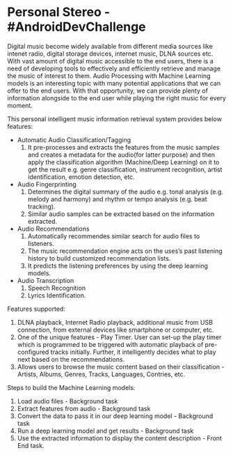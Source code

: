 # Personal Stereo - #AndroidDevChallenge

Digital music become widely available from different media sources like intenet radio, digital storage devices, internet music, DLNA sources etc. With vast amount of digital music accessible to the end users, there is a need of developing tools to effectively and efficiently retrieve and manage the music of interest to them. Audio Processing with Machine Learning models is an interesting topic with many potential applications that we can offer to the end users. With that opportunity, we can provide plenty of information alongside to the end user while playing the right music for every moment.

This personal intelligent music information retrieval system provides below features:
* Automatic Audio Classification/Tagging
    1. It pre-processes and extracts the features from the music samples and creates a metadata for the audio(for latter purpose) and then apply the classification algorithm (Machine/Deep Learning) on it to get the result e.g. genre classification, instrument recognition, artist identification, emotion detection, etc.
* Audio Fingerprinting
    1. Determines the digital summary of the audio e.g. tonal analysis (e.g. melody and harmony) and rhythm or tempo analysis (e.g. beat tracking).
    2. Similar audio samples can be extracted based on the information extracted.
* Audio Recommendations
    1. Automatically recommendes similar search for audio files to listeners.
    2. The music recommendation engine acts on the uses’s past listening history to build customized recommendation lists.
    3. It predicts the listening preferences by using the deep learning models.
* Audio Transcription
    1. Speech Recognition
    2. Lyrics Identification.


Features supported:
  1. DLNA playback, Internet Radio playback, additional music from USB connection, from external devices like smartphone or computer, etc.
  2. One of the unique features - Play Timer. User can set-up the play timer which is programmed to be triggered with automatic playback of pre-configured tracks initially. Further, it intelligently decides what to play next based on the recommendations.
  3. Allows users to browse the music content based on their classification - Artists, Albums, Genres, Tracks, Languages, Contries, etc.


Steps to build the Machine Learning models:
  1. Load audio files - Background task
  2. Extract features from audio - Background task
  3. Convert the data to pass it in our deep learning model - Background task
  4. Run a deep learning model and get results - Background task
  5. Use the extracted information to display the content description - Front End task.
